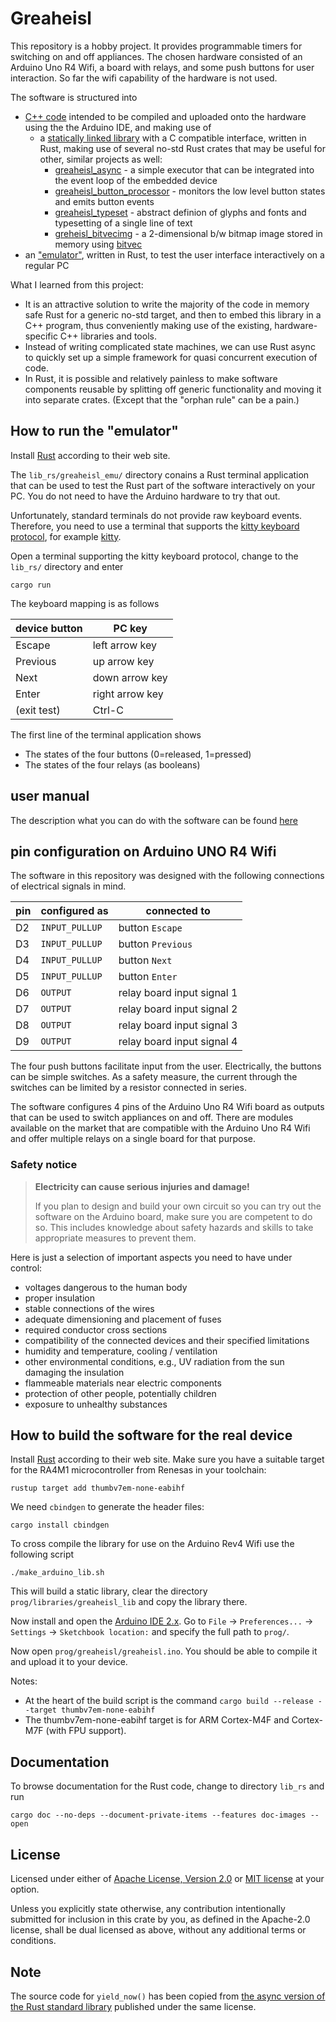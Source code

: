 # Greaheisl

This repository is a hobby project. It provides programmable timers for switching on and off appliances. The chosen hardware consisted of an Arduino Uno R4 Wifi, a board with relays, and some push buttons for user interaction.
So far the wifi capability of the hardware is not used.

The software is structured into 
* [C++ code](prog/greaheisl/greaheisl.ino) intended to be compiled and uploaded onto the hardware using the the Arduino IDE, and making use of
  * a [statically linked library](lib_rs/greaheisl_lib/) with a C compatible interface, written in Rust, making use of several no-std Rust crates that may be useful for other, similar projects as well:
    * [greaheisl_async](lib_rs/greaheisl_async/) - a simple executor that can be integrated into the event loop of the embedded device
    * [greaheisl_button_processor](lib_rs/greaheisl_button_processor/) - monitors the low level button states and emits button events
    * [greaheisl_typeset](lib_rs/greaheisl_typeset/) - abstract definion of glyphs and fonts and typesetting of a single line of text
    * [greheisl_bitvecimg](lib_rs/greaheisl_bitvecimg/) - a 2-dimensional b/w bitmap image stored in memory using [bitvec](https://github.com/ferrilab/bitvec)
* an ["emulator"](lib_rs/greaheisl_emu/), written in Rust, to test the user interface interactively on a regular PC 

What I learned from this project:
* It is an attractive solution to write the majority of the code in memory safe Rust for a generic no-std target, and then to embed this library in a C++ program, thus conveniently making use of the existing, hardware-specific C++ libraries and tools.
* Instead of writing complicated state machines, we can use Rust async to quickly set up a simple framework for quasi concurrent execution of code. 
* In Rust, it is possible and relatively painless to make software components reusable by splitting off generic functionality and moving it into separate crates. (Except that the "orphan rule" can be a pain.)

## How to run the "emulator" 

Install [Rust](https://www.rust-lang.org/) according to their web site.

The `lib_rs/greaheisl_emu/` directory conains a Rust terminal application that can be used to test the Rust part of the software interactively on your PC. You do not need to have the Arduino hardware to try that out. 

Unfortunately,  standard terminals do not provide raw keyboard events. Therefore, you need to use a terminal that supports the [kitty keyboard protocol](https://sw.kovidgoyal.net/kitty/keyboard-protocol/), for example [kitty](https://sw.kovidgoyal.net/kitty/).

Open a terminal supporting the kitty keyboard protocol, change to the `lib_rs/` directory and enter

```
cargo run
```

The keyboard mapping is as follows

device button | PC key 
--------------|-----------------
Escape        | left arrow key
Previous      | up arrow key
Next          | down arrow key
Enter         | right arrow key
(exit test)   | Ctrl-C

The first line of the terminal application shows
* The states of the four buttons (0=released, 1=pressed)
* The states of the four relays (as booleans)

## user manual  

The description what you can do with the software can be found [here](./user_manual.md)

## pin configuration on Arduino UNO R4 Wifi

The software in this repository was designed with the following connections of electrical signals in mind.

pin | configured as  | connected to
----|----------------|----------------------------
D2  | `INPUT_PULLUP` | button `Escape`
D3  | `INPUT_PULLUP` | button `Previous`
D4  | `INPUT_PULLUP` | button `Next`
D5  | `INPUT_PULLUP` | button `Enter`
D6  | `OUTPUT`       | relay board input signal 1
D7  | `OUTPUT`       | relay board input signal 2
D8  | `OUTPUT`       | relay board input signal 3
D9  | `OUTPUT`       | relay board input signal 4

The four push buttons facilitate input from the user.  Electrically, the buttons can be simple switches. As a safety measure, the current through the switches can be limited by a resistor connected in series.

The software configures 4 pins of the Arduino Uno R4 Wifi board as outputs that can be used to switch appliances on and off. There are modules available on the market that are compatible with the Arduino Uno R4 Wifi and offer multiple relays on a single board for that purpose.

### Safety notice

> **Electricity can cause serious injuries and damage!**
> 
> If you plan to design and build your own circuit 
> so you can try out the software on the Arduino board,
> make sure you are competent to do so. 
> This includes knowledge about safety hazards 
> and skills to take appropriate measures to prevent 
> them.

Here is just a selection of important aspects you need to have under control:
* voltages dangerous to the human body
* proper insulation
* stable connections of the wires
* adequate dimensioning and placement of fuses
* required conductor cross sections
* compatibility of the connected devices and their specified limitations 
* humidity and temperature, cooling / ventilation
* other environmental conditions, e.g., UV radiation from the sun damaging the insulation
* flammeable materials near electric components
* protection of other people, potentially children 
* exposure to unhealthy substances

## How to build the software for the real device

Install [Rust](https://www.rust-lang.org/) according to their web site.
Make sure you have a suitable target for the RA4M1 microcontroller from Renesas in your toolchain:

```
rustup target add thumbv7em-none-eabihf
``` 

We need `cbindgen` to generate the header files:

```
cargo install cbindgen
```

To cross compile the library for use on the Arduino Rev4 Wifi use the following script

```
./make_arduino_lib.sh
```


This will build a static library, clear the directory `prog/libraries/greaheisl_lib` and copy the library there.

Now install and open the [Arduino IDE 2.x](https://www.arduino.cc/en/software). Go to `File` -> `Preferences...` -> `Settings` -> `Sketchbook location:` and specify the full path to `prog/`.

Now open `prog/greaheisl/greaheisl.ino`. You should be able to compile it and upload it to your device.

Notes:

* At the heart of the build script is the command
`cargo build --release --target thumbv7em-none-eabihf`
* The thumbv7em-none-eabihf target is for ARM Cortex-M4F and Cortex-M7F (with FPU support).

## Documentation

To browse documentation for the Rust code, change to directory `lib_rs` and run

```
cargo doc --no-deps --document-private-items --features doc-images --open 
```

## License


Licensed under either of [Apache License, Version
2.0](LICENSE-APACHE) or [MIT license](LICENSE-MIT) at your option.

Unless you explicitly state otherwise, any contribution intentionally submitted
for inclusion in this crate by you, as defined in the Apache-2.0 license, shall
be dual licensed as above, without any additional terms or conditions.

## Note

The source code for `yield_now()` has been copied from
[the async version of the Rust standard library](https://github.com/async-rs/async-std) published under the same license.